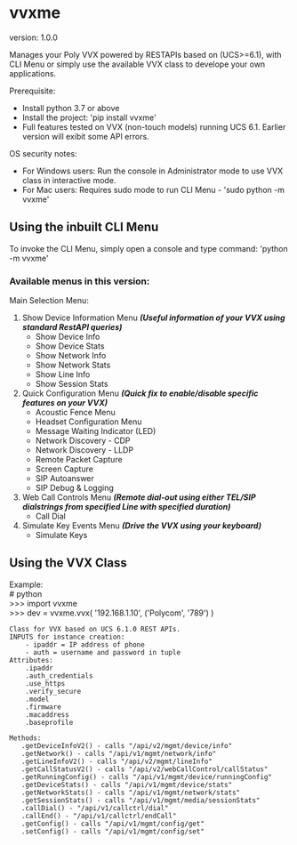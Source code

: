 # vvxme
version: 1.0.0

Manages your Poly VVX powered by RESTAPIs based on (UCS>=6.1), with CLI Menu or simply use the available VVX class to develope your own applications.

Prerequisite:
  - Install python 3.7 or above
  - Install the project:  'pip install vvxme'
  - Full features tested on VVX (non-touch models) running UCS 6.1. Earlier version will exibit some API errors.

OS security notes:  
  - For Windows users: Run the console in Administrator mode to use VVX class in interactive mode.  
  - For Mac users: Requires sudo mode to run CLI Menu - 'sudo python -m vvxme'  

## Using the inbuilt CLI Menu
To invoke the CLI Menu, simply open a console and type command: 'python -m vvxme' 

### Available menus in this version:
Main Selection Menu:
  1. Show Device Information Menu *__(Useful information of your VVX using standard RestAPI queries)__*
      - Show Device Info
      - Show Device Stats
      - Show Network Info
      - Show Network Stats
      - Show Line Info
      - Show Session Stats
  2. Quick Configuration Menu *__(Quick fix to enable/disable specific features on your VVX)__*
      - Acoustic Fence Menu
      - Headset Configuration Menu
      - Message Waiting Indicator (LED)
      - Network Discovery - CDP
      - Network Discovery - LLDP
      - Remote Packet Capture
      - Screen Capture
      - SIP Autoanswer
      - SIP Debug & Logging
  3. Web Call Controls Menu *__(Remote dial-out using either TEL/SIP dialstrings from specified Line with specified duration)__*
      - Call Dial 
  4. Simulate Key Events Menu *__(Drive the VVX using your keyboard)__*
      - Simulate Keys 
  

## Using the VVX Class 

Example:  
\# python  
\>>> import vvxme  
\>>> dev = vvxme.vvx( '192.168.1.10', ('Polycom', '789') )  

    Class for VVX based on UCS 6.1.0 REST APIs.
    INPUTS for instance creation:
        - ipaddr = IP address of phone
        - auth = username and password in tuple
    Attributes:
        .ipaddr
        .auth_credentials
        .use_https
        .verify_secure
        .model
        .firmware
        .macaddress
        .baseprofile
    
    Methods:
       .getDeviceInfoV2() - calls "/api/v2/mgmt/device/info"
       .getNetwork() - calls "/api/v1/mgmt/network/info"
       .getLineInfoV2() - calls "/api/v2/mgmt/lineInfo"
       .getCallStatusV2() - calls "/api/v2/webCallControl/callStatus"
       .getRunningConfig() - calls "/api/v1/mgmt/device/runningConfig"
       .getDeviceStats() - calls "/api/v1/mgmt/device/stats"
       .getNetworkStats() - calls "/api/v1/mgmt/network/stats"
       .getSessionStats() - calls "/api/v1/mgmt/media/sessionStats"
       .callDial() - "/api/v1/callctrl/dial"
       .callEnd() - "/api/v1/callctrl/endCall"
       .getConfig() - calls "/api/v1/mgmt/config/get"
       .setConfig() - calls "/api/v1/mgmt/config/set"

